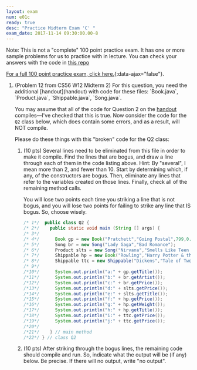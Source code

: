 ```yaml
---
layout: exam
num: e01c
ready: true
desc: "Practice Midterm Exam 'C' "
exam_date: 2017-11-14 09:30:00.00-8
---
```


Note: This is not a "complete" 100 point practice exam.  It has one or more sample problems for us
to practice with in lecture.   You can check your answers with the code in [this repo](https://github.com/UCSB-CS56-F16/lectureNotes_10.17)

[For a full 100 point practice exam, click here.](/exam/e01/cs56_m16_e01_practice/){:data-ajax="false"}.

<ol>

<li markdown="1" class="page-break-before">  (Problem 12 from CS56 W12 Midterm 2) For this question, you need the additional  [handout](handout) with code for these files: `Book.java`, `Product.java`, `Shippable.java`, `Song.java`.

You may assume that all of the code for Question 2 on the  [handout](handout) compiles—I've checked that this is true. Now consider the code for the `Q2` class below, which does contain some errors, and as a result, will NOT compile.

Please do these things with this "broken" code for the Q2 class:

<ol>
<li markdown="1">

(10 pts) Several lines need to be eliminated from this file in order to make it compile. Find the lines that are bogus, and draw a line through each of them in the code listing above.
Hint: By "several", I mean more than 2, and fewer than 10. Start by determining which, if any, of the constructors are bogus. Then, eliminate any lines that refer to the variables created on those lines. Finally, check all of the remaining method calls.

You will lose two points each time you striking a line that is not bogus, and you will lose two points for failing to strike any line that IS bogus. So, choose wisely.

```java
/* 1*/	public class Q2 {
/* 2*/	  public static void main (String [] args) {
/* 3*/	    
/* 4*/      Book gp = new Book("Pratchett","Going Postal",799,0.15);
/* 5*/      Song br = new Song("Lady Gaga","Bad Romance");
/* 6*/      Product slts = new Song("Nirvana","Smells Like Teen Spirit",79);
/* 7*/      Shippable hp = new Book("Rowling","Harry Potter & the Polymorphic Polyp",652,1.5);
/* 8*/      Shippable ttc = new Shippable("Dickens","Tale of Two Cities",999,1.5);
/* 9*/ 					       
/*10*/      System.out.println("a:" + gp.getTitle());
/*11*/      System.out.println("b:" + br.getArtist());
/*12*/      System.out.println("c:" + br.getPrice());
/*13*/      System.out.println("d:" + slts.getPrice());
/*14*/      System.out.println("e:" + slts.getTitle());
/*15*/      System.out.println("f:" + hp.getPrice());
/*16*/      System.out.println("g:" + hp.getWeight());
/*17*/      System.out.println("h:" + hp.getTitle());
/*18*/      System.out.println("i:" + ttc.getPrice());
/*19*/      System.out.println("j:" + ttc.getPrice());
/*20*/ 
/*21*/    } // main method
/*22*/ } // class Q2

```

</li>

<li markdown="1" style="margin-bottom:10em;">

(10 pts) After striking through the bogus lines, the remaining code should compile and run. So, indicate what the output will be (if any) below. Be precise. If there will no output, write "no output".

</li>

</ol>

</li>

</ol>

<div style="display:none;">
https://github.com/UCSB-CS56-F17/ucsb-cs56-f17.github.io/blob/master/_exam/e01/cs56_f16_e01_practice_c.md
</div>

